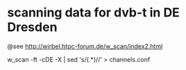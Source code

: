 # scanning data for dvb-t in DE Dresden

@see http://wirbel.htpc-forum.de/w_scan/index2.html

w_scan -ft -cDE -X | sed 's/(.*)//' > channels.conf
